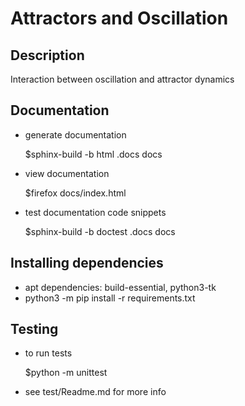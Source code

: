 # Attractors and Oscillation

## Description
Interaction between oscillation and attractor dynamics


## Documentation
- generate documentation

    $sphinx-build -b html .docs docs

- view documentation
    
    $firefox docs/index.html

- test documentation code snippets
    
    $sphinx-build -b doctest .docs docs

## Installing dependencies
- apt dependencies: build-essential, python3-tk
- python3 -m pip install -r requirements.txt

## Testing
- to run tests
    
    $python -m unittest

- see test/Readme.md for more info
